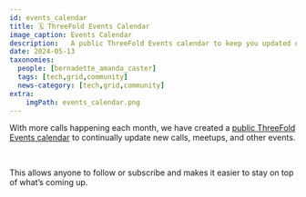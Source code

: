 ```yaml
---
id: events_calendar
title: 🗓 ThreeFold Events Calendar
image_caption: Events Calendar
description:   A public ThreeFold Events calendar to keep you updated on new calls, meetups, and events.
date: 2024-05-13
taxonomies:
  people: [bernadette_amanda_caster]
  tags: [tech,grid,community]
  news-category: [tech,grid,community]
extra:
    imgPath: events_calendar.png
---
```


With more calls happening each month, we have created a [public ThreeFold Events calendar](https://forum.threefold.io/t/threefold-events-calendar/4331) to continually update new calls, meetups, and other events.

<br/>

This allows anyone to follow or subscribe and makes it easier to stay on top of what’s coming up.


